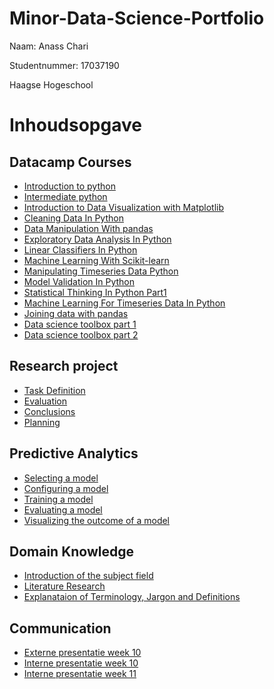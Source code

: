 # Minor-Data-Science-Portfolio

Naam: Anass Chari

Studentnummer: 17037190

Haagse Hogeschool

# Inhoudsopgave

## Datacamp Courses

- [Introduction to python](https://github.com/Anassc98/Minor-Data-Science-Portfolio/blob/main/Datacamp%20certificates/Introduction_to_Python.pdf)
- [Intermediate python](https://github.com/Anassc98/Minor-Data-Science-Portfolio/blob/main/Datacamp%20certificates/Intermediate_Python.pdf)
- [Introduction to Data Visualization with Matplotlib](https://github.com/Anassc98/Minor-Data-Science-Portfolio/blob/main/Datacamp%20certificates/Python_Matplotlib.pdf)
- [Cleaning Data In Python](https://github.com/Anassc98/Minor-Data-Science-Portfolio/blob/main/Datacamp%20certificates/Cleaning_Data_In_Python.pdf)
- [Data Manipulation With pandas](https://github.com/Anassc98/Minor-Data-Science-Portfolio/blob/main/Datacamp%20certificates/Data_Manipulation_with_pandas.pdf)
- [Exploratory Data Analysis In Python](https://github.com/Anassc98/Minor-Data-Science-Portfolio/blob/main/Datacamp%20certificates/Exploratory_Data_Analysis_In_Python.pdf)
- [Linear Classifiers In Python](https://github.com/Anassc98/Minor-Data-Science-Portfolio/blob/main/Datacamp%20certificates/Linear_Classifiers_In_Python.pdf)
- [Machine Learning With Scikit-learn](https://github.com/Anassc98/Minor-Data-Science-Portfolio/blob/main/Datacamp%20certificates/Machine_Learning_With_Scikit-learn.pdf)
- [Manipulating Timeseries Data Python](https://github.com/Anassc98/Minor-Data-Science-Portfolio/blob/main/Datacamp%20certificates/Manipulating_Timeseries_Data_Python.pdf)
- [Model Validation In Python](https://github.com/Anassc98/Minor-Data-Science-Portfolio/blob/main/Datacamp%20certificates/Model_Validation_In_Python.pdf)
- [Statistical Thinking In Python Part1](https://github.com/Anassc98/Minor-Data-Science-Portfolio/blob/main/Datacamp%20certificates/Statistical_Thinking_In_Python_Part1.pdf)
- [Machine Learning For Timeseries Data In Python](https://github.com/Anassc98/Minor-Data-Science-Portfolio/blob/main/Datacamp%20certificates/Timeseries_Python.pdf)
- [Joining data with pandas](https://github.com/Anassc98/Minor-Data-Science-Portfolio/blob/main/Datacamp%20certificates/Joining_Data_with_pandas.pdf)
- [Data science toolbox part 1](https://github.com/Anassc98/Minor-Data-Science-Portfolio/blob/main/Datacamp%20certificates/data_science_toolbox_part1.pdf)
- [Data science toolbox part 2]()

## Research project

- [Task Definition](https://github.com/Anassc98/Minor-Data-Science-Portfolio/blob/main/Research%20project/Task%20definition.md)
- [Evaluation](https://github.com/Anassc98/Minor-Data-Science-Portfolio/blob/main/Research%20project/Evaluation.md)
- [Conclusions](https://github.com/Anassc98/Minor-Data-Science-Portfolio/blob/main/Research%20project/Conclusions.md)
- [Planning](https://github.com/Anassc98/Minor-Data-Science-Portfolio/blob/main/Research%20project/Planning.md)

## Predictive Analytics

- [Selecting a model](https://github.com/Anassc98/Minor-Data-Science-Portfolio/blob/main/Predictive%20Analysis/Selecting%20a%20model.md)
- [Configuring a model](https://github.com/Anassc98/Minor-Data-Science-Portfolio/blob/main/Predictive%20Analysis/Configuring%20a%20model.md)
- [Training a model](https://github.com/Anassc98/Minor-Data-Science-Portfolio/blob/main/Predictive%20Analysis/Training%20a%20model.md)
- [Evaluating a model](https://github.com/Anassc98/Minor-Data-Science-Portfolio/blob/main/Predictive%20Analysis/Evaluating%20a%20model.md)
- [Visualizing the outcome of a model](https://github.com/Anassc98/Minor-Data-Science-Portfolio/blob/main/Predictive%20Analysis/Visualizing%20the%20outcome%20of%20a%20model.md)

## Domain Knowledge

- [Introduction of the subject field](https://github.com/Anassc98/Minor-Data-Science-Portfolio/blob/main/Domain%20Knowledge/Introduction%20of%20the%20subject%20field.md)
- [Literature Research](https://github.com/Anassc98/Minor-Data-Science-Portfolio/blob/main/Domain%20Knowledge/Literature%20research.md)
- [Explanataion of Terminology, Jargon and Definitions](https://github.com/Anassc98/Minor-Data-Science-Portfolio/blob/main/Domain%20Knowledge/Explanation%20of%20Terminology%2C%20jargon%20and%20definitions.md)

## Communication

- [Externe presentatie week 10](https://github.com/Anassc98/Minor-Data-Science-Portfolio/blob/main/Presentaties/presentatie%20groep%206%20week%2010.pptx)
- [Interne presentatie week 10](https://github.com/Anassc98/Minor-Data-Science-Portfolio/blob/main/Presentaties/Interne%20Presentatie%20week%2010.pptx)
- [Interne presentatie week 11](https://github.com/Anassc98/Minor-Data-Science-Portfolio/blob/main/Presentaties/Presentatie%20week%2011.pptx)
